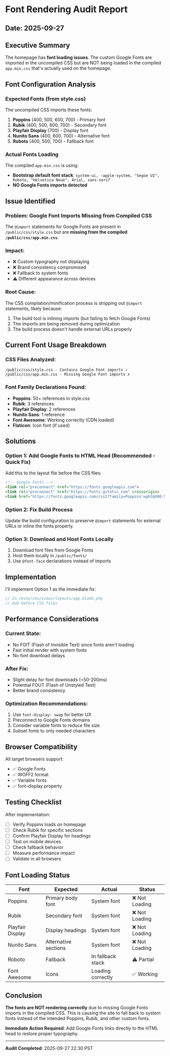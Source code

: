# Font Rendering Audit Report

## Date: 2025-09-27

## Executive Summary
The homepage has **font loading issues**. The custom Google Fonts are imported in the uncompiled CSS but are NOT being loaded in the compiled `app.min.css` that's actually used on the homepage.

## Font Configuration Analysis

### Expected Fonts (from style.css)
The uncompiled CSS imports these fonts:
1. **Poppins** (400, 500, 600, 700) - Primary font
2. **Rubik** (400, 500, 600, 700) - Secondary font
3. **Playfair Display** (700) - Display font
4. **Nunito Sans** (400, 600, 700) - Alternative font
5. **Roboto** (400, 500, 700) - Fallback font

### Actual Fonts Loading
The compiled `app.min.css` is using:
- **Bootstrap default font stack**: `system-ui, -apple-system, "Segoe UI", Roboto, "Helvetica Neue", Arial, sans-serif`
- **NO Google Fonts imports detected**

## Issue Identified

### Problem: Google Font Imports Missing from Compiled CSS
The `@import` statements for Google Fonts are present in `/public/css/style.css` but are **missing from the compiled `/public/css/app.min.css`**.

### Impact:
- ❌ Custom typography not displaying
- ❌ Brand consistency compromised
- ❌ Fallback to system fonts
- ⚠️ Different appearance across devices

### Root Cause:
The CSS compilation/minification process is stripping out `@import` statements, likely because:
1. The build tool is inlining imports (but failing to fetch Google Fonts)
2. The imports are being removed during optimization
3. The build process doesn't handle external URLs properly

## Current Font Usage Breakdown

### CSS Files Analyzed:
```
/public/css/style.css - Contains Google Font imports ✓
/public/css/app.min.css - Missing Google Font imports ✗
```

### Font Family Declarations Found:
- **Poppins**: 50+ references in style.css
- **Rubik**: 3 references
- **Playfair Display**: 2 references
- **Nunito Sans**: 1 reference
- **Font Awesome**: Working correctly (CDN loaded)
- **Flaticon**: Icon font (if used)

## Solutions

### Option 1: Add Google Fonts to HTML Head (Recommended - Quick Fix)
Add this to the layout file before the CSS files:

```html
<!-- Google Fonts -->
<link rel="preconnect" href="https://fonts.googleapis.com">
<link rel="preconnect" href="https://fonts.gstatic.com" crossorigin>
<link href="https://fonts.googleapis.com/css2?family=Poppins:wght@400;500;600;700&family=Rubik:wght@400;500;600;700&family=Playfair+Display:wght@700&family=Nunito+Sans:wght@400;600;700&family=Roboto:wght@400;500;700&display=swap" rel="stylesheet">
```

### Option 2: Fix Build Process
Update the build configuration to preserve `@import` statements for external URLs or inline the fonts properly.

### Option 3: Download and Host Fonts Locally
1. Download font files from Google Fonts
2. Host them locally in `/public/fonts/`
3. Use `@font-face` declarations instead of imports

## Implementation

I'll implement Option 1 as the immediate fix:

```php
// In resources/views/layouts/app.blade.php
// Add before CSS files
```

## Performance Considerations

### Current State:
- No FOIT (Flash of Invisible Text) since fonts aren't loading
- Fast initial render with system fonts
- No font download delays

### After Fix:
- Slight delay for font downloads (~50-200ms)
- Potential FOUT (Flash of Unstyled Text)
- Better brand consistency

### Optimization Recommendations:
1. Use `font-display: swap` for better UX
2. Preconnect to Google Fonts domains
3. Consider variable fonts to reduce file size
4. Subset fonts to only needed characters

## Browser Compatibility
All target browsers support:
- ✅ Google Fonts
- ✅ WOFF2 format
- ✅ Variable fonts
- ✅ font-display property

## Testing Checklist

After implementation:
- [ ] Verify Poppins loads on homepage
- [ ] Check Rubik for specific sections
- [ ] Confirm Playfair Display for headings
- [ ] Test on mobile devices
- [ ] Check fallback behavior
- [ ] Measure performance impact
- [ ] Validate in all browsers

## Font Loading Status

| Font | Expected | Actual | Status |
|------|----------|---------|---------|
| Poppins | Primary body font | System font | ❌ Not Loading |
| Rubik | Secondary font | System font | ❌ Not Loading |
| Playfair Display | Display headings | System font | ❌ Not Loading |
| Nunito Sans | Alternative sections | System font | ❌ Not Loading |
| Roboto | Fallback | In fallback stack | ⚠️ Partial |
| Font Awesome | Icons | Loading correctly | ✅ Working |

## Conclusion

**The fonts are NOT rendering correctly** due to missing Google Fonts imports in the compiled CSS. This is causing the site to fall back to system fonts instead of the intended Poppins, Rubik, and other custom fonts.

**Immediate Action Required**: Add Google Fonts links directly to the HTML head to restore proper typography.

---

**Audit Completed**: 2025-09-27 22:30 PST